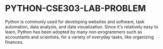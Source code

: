# PYTHON-CSE303-LAB-PROBLEM

Python is commonly used for developing websites and software, task automation, data analysis, and data visualization. Since it's relatively easy to learn, Python has been adopted by many non-programmers such as accountants and scientists, for a variety of everyday tasks, like organizing finances.
